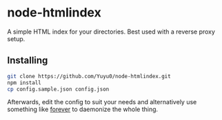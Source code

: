 # node-htmlindex
A simple HTML index for your directories. Best used with a reverse proxy setup.

## Installing
```bash
git clone https://github.com/Yuyu0/node-htmlindex.git
npm install
cp config.sample.json config.json
```
Afterwards, edit the config to suit your needs and alternatively use something like [forever](https://github.com/foreverjs/forever) to daemonize the whole thing.
